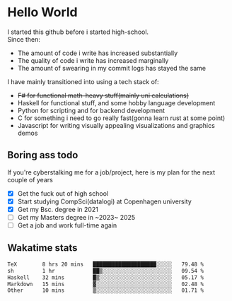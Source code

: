 # Hello World

I started this github before i started high-school.  
Since then:
- The amount of code i write has increased substantially
- The quality of code i write has increased marginally
- The amount of swearing in my commit logs has stayed the same

I have mainly transitioned into using a tech stack of:
- ~~F# for functional math-heavy stuff(mainly uni calculations)~~
- Haskell for functional stuff, and some hobby language development
- Python for scripting and for backend development
- C for something i need to go really fast(gonna learn rust at some point)
- Javascript for writing visually appealing visualizations and graphics demos

## Boring ass todo
If you're cyberstalking me for a job/project, here is my plan for the next couple of years
- [x] Get the fuck out of high school
- [x] Start studying CompSci(datalogi) at Copenhagen university
- [x] Get my Bsc. degree in 2021
- [ ] Get my Masters degree in ~2023~ 2025
- [ ] Get a job and work full-time again

## Wakatime stats
<!--START_SECTION:waka-->

```txt
TeX        8 hrs 20 mins   ████████████████████░░░░░   79.48 %
sh         1 hr            ██▒░░░░░░░░░░░░░░░░░░░░░░   09.54 %
Haskell    32 mins         █▒░░░░░░░░░░░░░░░░░░░░░░░   05.17 %
Markdown   15 mins         ▓░░░░░░░░░░░░░░░░░░░░░░░░   02.48 %
Other      10 mins         ▒░░░░░░░░░░░░░░░░░░░░░░░░   01.71 %
```

<!--END_SECTION:waka-->
